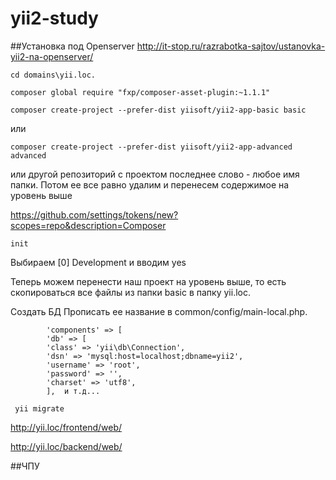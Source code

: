 # yii2-study

##Установка под Openserver
http://it-stop.ru/razrabotka-sajtov/ustanovka-yii2-na-openserver/

```
cd domains\yii.loc.

composer global require "fxp/composer-asset-plugin:~1.1.1"

composer create-project --prefer-dist yiisoft/yii2-app-basic basic
```
или
```
composer create-project --prefer-dist yiisoft/yii2-app-advanced advanced
```
или
другой репозиторий с проектом
последнее слово - любое имя папки. Потом ее все равно удалим и перенесем содержимое на уровень выше

https://github.com/settings/tokens/new?scopes=repo&description=Composer

```
init
```
Выбираем [0] Development и вводим yes 

Теперь можем перенести наш проект на уровень выше, то есть скопироваться все файлы из папки basic в папку yii.loc.

Создать БД
Прописать ее название в common/config/main-local.php. 
```
        'components' => [
        'db' => [
        'class' => 'yii\db\Connection',
        'dsn' => 'mysql:host=localhost;dbname=yii2',
        'username' => 'root',
        'password' => '',
        'charset' => 'utf8',
        ],  и т.д...
```
 
```
 yii migrate
```

http://yii.loc/frontend/web/

http://yii.loc/backend/web/

##ЧПУ
